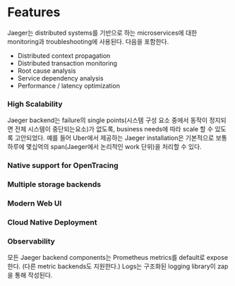 # Features

Jaeger는 distributed systems를 기반으로 하는 microservices에 대한 monitoring과 troubleshooting에 사용된다. 다음을 포함한다.

- Distributed context propagation
- Distributed transaction monitoring
- Root cause analysis
- Service dependency analysis
- Performance / latency optimization

### High Scalability

Jaeger backend는 failure의 single points(시스템 구성 요소 중에서 동작이 정지되면 전체 시스템이 중단되는요소)가 없도록, business needs에 따라 scale 할 수 있도록 고안되었다. 예를 들어 Uber에서 제공하는 Jaeger installation은 기본적으로 보통 하루에 몇십억의 span(Jaeger에서 논리적인 work 단위)을 처리할 수 있다. 

### Native support for OpenTracing

### Multiple storage backends

### Modern Web UI

### Cloud Native Deployment

### Observability

모든 Jaeger backend components는 Prometheus metrics를 default로 expose한다. (다른 metric backends도 지원한다.) Logs는 구조화된 logging library이 zap을 통해 작성된다.

